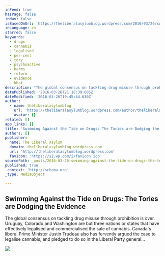 ```yaml
---
inFeed: true
hasPage: false
inNav: false
isBasedOnUrl: 'https://theliberalasylumblog.wordpress.com/2016/03/26/swimming-against-the-tide-the-tories-are-dodging-the-evidence/'
inLanguage: en
starred: false
keywords:
  - drugs
  - cannabis
  - legalised
  - per-cent
  - tory
  - psychoactive
  - harms
  - reform
  - evidence
  - khat
description: "The global consensus on tackling drug misuse through prohibition is over. Uruguay, Colorado and Washington are but three nations or states that have effectively legalised and commercialised the sale of cannabis. Canada's liberal Prime Minister Justin Trudeau also has fervently argued the case to legalise cannabis, and pledged to do so in the Liberal Party general..."
datePublished: '2016-03-26T21:18:39.605Z'
dateModified: '2016-03-26T19:45:34.630Z'
author:
  - name: theliberalasylumblog
    url: 'https://theliberalasylumblog.wordpress.com/author/theliberalasylumblog/'
    avatar: {}
related: []
app_links: []
title: 'Swimming Against the Tide on Drugs: The Tories are Dodging the Evidence'
authors: []
publisher:
  name: The Liberal Asylum
  domain: theliberalasylumblog.wordpress.com
  url: 'http://theliberalasylumblog.wordpress.com'
  favicon: 'https://s2.wp.com/i/favicon.ico'
sourcePath: _posts/2016-03-26-swimming-against-the-tide-on-drugs-the-tories-are-dodging-t.md
published: true
_context: 'http://schema.org'
_type: MediaObject

---
```

<article style=""><h1>Swimming Against the Tide on Drugs: The Tories are Dodging the Evidence</h1><p>The global consensus on tackling drug misuse through prohibition is over. Uruguay, Colorado and Washington are but three nations or states that have effectively legalised and commercialised the sale of cannabis. Canada's liberal Prime Minister Justin Trudeau also has fervently argued the case to legalise cannabis, and pledged to do so in the Liberal Party general...</p><img src="https://s3-us-west-2.amazonaws.com/the-grid-img/p/1766d64a1494602598a9862ce95868037fd7f754.png" /></article>